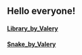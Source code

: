 ## **Hello everyone!**

<!--
**Mirrabellko/Mirrabellko** is a ✨ _special_ ✨ repository because its `README.md` (this file) appears on your GitHub profile.

Here are some ideas to get you started:

- 🔭 I’m currently working on ...
- 🌱 I’m currently learning ...
- 👯 I’m looking to collaborate on ...
- 🤔 I’m looking for help with ...
- 💬 Ask me about ...
- 📫 How to reach me: ...
- 😄 Pronouns: ...
- ⚡ Fun fact: ...
-->

#### [Library_by_Valery](https://github.com/Mirrabellko/Library_by_Valery "This is my first pet-project")
#### [Snake_by_Valery](https://github.com/Mirrabellko/Snake_by_Valery "This is my second pet-project. There are two versions: console version and with user interface")
